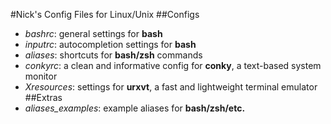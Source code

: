 #Nick's Config Files for Linux/Unix
##Configs
- *bashrc*: general settings for __bash__
- *inputrc*: autocompletion settings for __bash__
- *aliases*: shortcuts for __bash/zsh__ commands
- *conkyrc*: a clean and informative config for __conky__, a text-based system monitor
- *Xresources*: settings for __urxvt__, a fast and lightweight terminal emulator
##Extras
- *aliases_examples*: example aliases for __bash/zsh/etc.__
